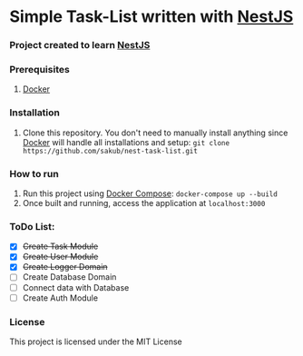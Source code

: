 # Simple Task-List written with [NestJS]
### Project created to learn [NestJS]

### Prerequisites
1. [Docker]

### Installation
1. Clone this repository. You don't need to manually install anything since [Docker] will handle all installations and setup:
`` git clone https://github.com/sakub/nest-task-list.git ``

### How to run
1. Run this project using [Docker Compose]:
`docker-compose up --build`
2. Once built and running, access the application at `localhost:3000`

### ToDo List:
- [x] ~~Create Task Module~~
- [x] ~~Create User Module~~
- [x] ~~Create Logger Domain~~
- [ ] Create Database Domain 
- [ ] Connect data with Database
- [ ] Create Auth Module 

### License
This project is licensed under the MIT License

[NestJS]: https://nestjs.com
[Docker]: https://docker.com
[Docker Compose]: https://docs.docker.com/compose/
